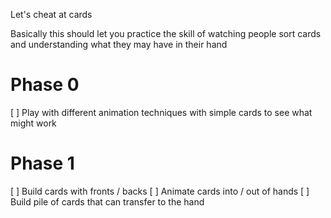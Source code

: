 Let's cheat at cards

Basically this should let you practice the skill of watching people sort cards and understanding what they may have in their hand

# Phase 0

[ ] Play with different animation techniques with simple cards to see what might work

# Phase 1

[ ] Build cards with fronts / backs
[ ] Animate cards into / out of hands
[ ] Build pile of cards that can transfer to the hand
